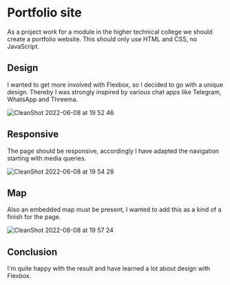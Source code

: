 # Portfolio site

As a project work for a module in the higher technical college we should create a portfolio website. This should only use HTML and CSS, no JavaScript.

## Design
I wanted to get more involved with Flexbox, so I decided to go with a unique design. Thereby I was strongly inspired by various chat apps like Telegram, WhatsApp and Threema.

![CleanShot 2022-06-08 at 19 52 46](https://user-images.githubusercontent.com/32166093/172684249-5cbceeab-c2d1-40d1-bc6b-fe5115f3838e.png)

## Responsive
The page should be responsive, accordingly I have adapted the navigation starting with media queries.

![CleanShot 2022-06-08 at 19 54 28](https://user-images.githubusercontent.com/32166093/172684498-9e3f2a42-444d-47ed-bd56-194c3dc21fb0.png)

## Map
Also an embedded map must be present, I wanted to add this as a kind of a finish for the page.

![CleanShot 2022-06-08 at 19 57 24](https://user-images.githubusercontent.com/32166093/172685416-f00163d6-c05e-4c2c-9f18-ae51e4a28931.png)

## Conclusion
I'm quite happy with the result and have learned a lot about design with Flexbox.

